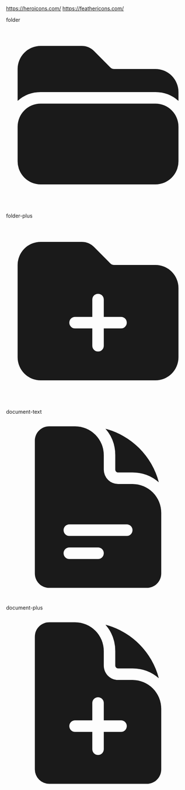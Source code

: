 https://heroicons.com/
https://feathericons.com/


folder
<svg xmlns="http://www.w3.org/2000/svg" viewBox="0 0 24 24" fill="currentColor" class="size-6">
  <path d="M19.5 21a3 3 0 0 0 3-3v-4.5a3 3 0 0 0-3-3h-15a3 3 0 0 0-3 3V18a3 3 0 0 0 3 3h15ZM1.5 10.146V6a3 3 0 0 1 3-3h5.379a2.25 2.25 0 0 1 1.59.659l2.122 2.121c.14.141.331.22.53.22H19.5a3 3 0 0 1 3 3v1.146A4.483 4.483 0 0 0 19.5 9h-15a4.483 4.483 0 0 0-3 1.146Z" />
</svg>

folder-plus
<svg xmlns="http://www.w3.org/2000/svg" viewBox="0 0 24 24" fill="currentColor" class="size-6">
  <path fill-rule="evenodd" d="M19.5 21a3 3 0 0 0 3-3V9a3 3 0 0 0-3-3h-5.379a.75.75 0 0 1-.53-.22L11.47 3.66A2.25 2.25 0 0 0 9.879 3H4.5a3 3 0 0 0-3 3v12a3 3 0 0 0 3 3h15Zm-6.75-10.5a.75.75 0 0 0-1.5 0v2.25H9a.75.75 0 0 0 0 1.5h2.25v2.25a.75.75 0 0 0 1.5 0v-2.25H15a.75.75 0 0 0 0-1.5h-2.25V10.5Z" clip-rule="evenodd" />
</svg>

document-text
<svg xmlns="http://www.w3.org/2000/svg" viewBox="0 0 24 24" fill="currentColor" class="size-6">
  <path fill-rule="evenodd" d="M5.625 1.5c-1.036 0-1.875.84-1.875 1.875v17.25c0 1.035.84 1.875 1.875 1.875h12.75c1.035 0 1.875-.84 1.875-1.875V12.75A3.75 3.75 0 0 0 16.5 9h-1.875a1.875 1.875 0 0 1-1.875-1.875V5.25A3.75 3.75 0 0 0 9 1.5H5.625ZM7.5 15a.75.75 0 0 1 .75-.75h7.5a.75.75 0 0 1 0 1.5h-7.5A.75.75 0 0 1 7.5 15Zm.75 2.25a.75.75 0 0 0 0 1.5H12a.75.75 0 0 0 0-1.5H8.25Z" clip-rule="evenodd" />
  <path d="M12.971 1.816A5.23 5.23 0 0 1 14.25 5.25v1.875c0 .207.168.375.375.375H16.5a5.23 5.23 0 0 1 3.434 1.279 9.768 9.768 0 0 0-6.963-6.963Z" />
</svg>

document-plus
<svg xmlns="http://www.w3.org/2000/svg" viewBox="0 0 24 24" fill="currentColor" class="size-6">
  <path fill-rule="evenodd" d="M5.625 1.5H9a3.75 3.75 0 0 1 3.75 3.75v1.875c0 1.036.84 1.875 1.875 1.875H16.5a3.75 3.75 0 0 1 3.75 3.75v7.875c0 1.035-.84 1.875-1.875 1.875H5.625a1.875 1.875 0 0 1-1.875-1.875V3.375c0-1.036.84-1.875 1.875-1.875ZM12.75 12a.75.75 0 0 0-1.5 0v2.25H9a.75.75 0 0 0 0 1.5h2.25V18a.75.75 0 0 0 1.5 0v-2.25H15a.75.75 0 0 0 0-1.5h-2.25V12Z" clip-rule="evenodd" />
  <path d="M14.25 5.25a5.23 5.23 0 0 0-1.279-3.434 9.768 9.768 0 0 1 6.963 6.963A5.23 5.23 0 0 0 16.5 7.5h-1.875a.375.375 0 0 1-.375-.375V5.25Z" />
</svg>
